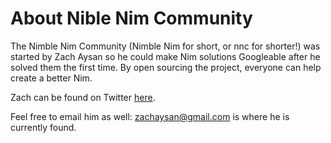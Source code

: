# About Nible Nim Community

The Nimble Nim Community (Nimble Nim for short, or nnc for shorter!) was started by Zach Aysan so he could make Nim solutions Googleable after he solved them the first time. By open sourcing the project, everyone can help create a better Nim.

Zach can be found on Twitter [here](https://twitter.com/zachaysan).

Feel free to email him as well: zachaysan@gmail.com is where he is currently found.

